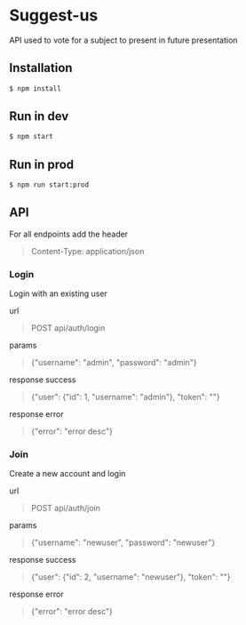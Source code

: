 # Suggest-us
API used to vote for a subject to present in future presentation

## Installation

```sh
$ npm install
```

## Run in dev

```sh
$ npm start
```

## Run in prod

```sh
$ npm run start:prod
```

## API

For all endpoints add the header
> Content-Type: application/json

### Login

Login with an existing user

url
> POST api/auth/login

params
> {"username": "admin", "password": "admin"}

response success
> {"user": {"id": 1, "username": "admin"}, "token": ""}

response error
> {"error": "error desc"}

### Join

Create a new account and login

url
> POST api/auth/join

params
> {"username": "newuser", "password": "newuser"}

response success
> {"user": {"id": 2, "username": "newuser"}, "token": ""}

response error
> {"error": "error desc"}
